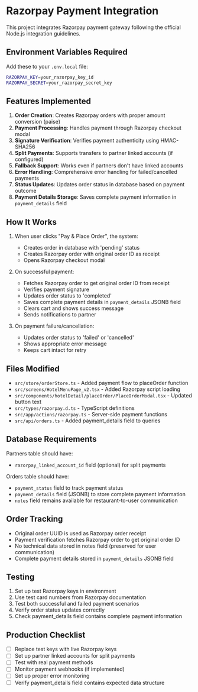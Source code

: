 # Razorpay Payment Integration

This project integrates Razorpay payment gateway following the official Node.js integration guidelines.

## Environment Variables Required

Add these to your `.env.local` file:

```bash
RAZORPAY_KEY=your_razorpay_key_id
RAZORPAY_SECRET=your_razorpay_secret_key
```

## Features Implemented

1. **Order Creation**: Creates Razorpay orders with proper amount conversion (paise)
2. **Payment Processing**: Handles payment through Razorpay checkout modal
3. **Signature Verification**: Verifies payment authenticity using HMAC-SHA256
4. **Split Payments**: Supports transfers to partner linked accounts (if configured)
5. **Fallback Support**: Works even if partners don't have linked accounts
6. **Error Handling**: Comprehensive error handling for failed/cancelled payments
7. **Status Updates**: Updates order status in database based on payment outcome
8. **Payment Details Storage**: Saves complete payment information in `payment_details` field

## How It Works

1. When user clicks "Pay & Place Order", the system:
   - Creates order in database with 'pending' status
   - Creates Razorpay order with original order ID as receipt
   - Opens Razorpay checkout modal

2. On successful payment:
   - Fetches Razorpay order to get original order ID from receipt
   - Verifies payment signature
   - Updates order status to 'completed'
   - Saves complete payment details in `payment_details` JSONB field
   - Clears cart and shows success message
   - Sends notifications to partner

3. On payment failure/cancellation:
   - Updates order status to 'failed' or 'cancelled'
   - Shows appropriate error message
   - Keeps cart intact for retry

## Files Modified

- `src/store/orderStore.ts` - Added payment flow to placeOrder function
- `src/screens/HotelMenuPage_v2.tsx` - Added Razorpay script loading
- `src/components/hotelDetail/placeOrder/PlaceOrderModal.tsx` - Updated button text
- `src/types/razorpay.d.ts` - TypeScript definitions
- `src/app/actions/razorpay.ts` - Server-side payment functions
- `src/api/orders.ts` - Added payment_details field to queries

## Database Requirements

Partners table should have:
- `razorpay_linked_account_id` field (optional) for split payments

Orders table should have:
- `payment_status` field to track payment status
- `payment_details` field (JSONB) to store complete payment information
- `notes` field remains available for restaurant-to-user communication

## Order Tracking

- Original order UUID is used as Razorpay order receipt
- Payment verification fetches Razorpay order to get original order ID
- No technical data stored in notes field (preserved for user communication)
- Complete payment details stored in `payment_details` JSONB field

## Testing

1. Set up test Razorpay keys in environment
2. Use test card numbers from Razorpay documentation
3. Test both successful and failed payment scenarios
4. Verify order status updates correctly
5. Check payment_details field contains complete payment information

## Production Checklist

- [ ] Replace test keys with live Razorpay keys
- [ ] Set up partner linked accounts for split payments
- [ ] Test with real payment methods
- [ ] Monitor payment webhooks (if implemented)
- [ ] Set up proper error monitoring
- [ ] Verify payment_details field contains expected data structure 